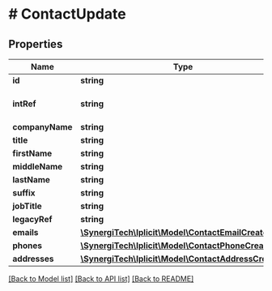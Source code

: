 # # ContactUpdate

## Properties

Name | Type | Description | Notes
------------ | ------------- | ------------- | -------------
**id** | **string** | Contact id | [optional]
**intRef** | **string** | Optional interface reference. If provided, it must be unique. &lt;a href&#x3D;\&quot;https://docs.iplicit.com/dev/guide/identifiers/index.html\&quot;&gt;Learn more&lt;/a&gt; | [optional]
**companyName** | **string** | Contact company name | [optional]
**title** | **string** | Contact title | [optional]
**firstName** | **string** | Contact first name | [optional]
**middleName** | **string** | Contact middle name | [optional]
**lastName** | **string** | Contact last name | [optional]
**suffix** | **string** | Contact suffix | [optional]
**jobTitle** | **string** | Contact job title | [optional]
**legacyRef** | **string** | Alternative / legacy reference code | [optional]
**emails** | [**\SynergiTech\Iplicit\Model\ContactEmailCreate[]**](ContactEmailCreate.md) | Contact emails | [optional]
**phones** | [**\SynergiTech\Iplicit\Model\ContactPhoneCreate[]**](ContactPhoneCreate.md) | Contact phone numbers | [optional]
**addresses** | [**\SynergiTech\Iplicit\Model\ContactAddressCreate[]**](ContactAddressCreate.md) | Contact addresses | [optional]

[[Back to Model list]](../../README.md#models) [[Back to API list]](../../README.md#endpoints) [[Back to README]](../../README.md)

